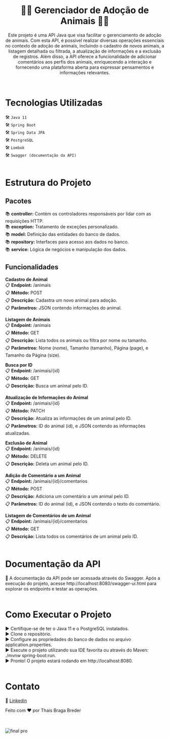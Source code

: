 <h1 align="center">   🐶🐾 Gerenciador de Adoção de Animais 🐾🐱 </h1> 
 
<p align="center"> Este projeto é uma API Java que visa facilitar o gerenciamento de adoção de animais. Com esta API, é possível realizar diversas operações essenciais no contexto de adoção de animais, incluindo o cadastro de novos animais, a listagem detalhada ou filtrada, a atualização de informações e a exclusão de registros. Além disso, a API oferece a funcionalidade de adicionar comentários aos perfis dos animais, enriquecendo a interação e fornecendo uma plataforma aberta para expressar pensamentos e informações relevantes.  </p>
<br>

#  Tecnologias Utilizadas 
 🛠️  `Java 11`<br>
🛠️ `Spring Boot`<br>
🛠️  `Spring Data JPA`<br>
🛠️  `PostgreSQL`<br>
🛠️  `Lombok`<br>
🛠️  `Swagger (documentação da API) `<br>
<br>

#  Estrutura do Projeto 
##  Pacotes
📚 __controller:__ Contém os controladores responsáveis por lidar com as requisições HTTP. <br>
📚 __exception:__ Tratamento de exceções personalizado.<br>
📚 __model:__ Definição das entidades do banco de dados.<br>
📚 __repository:__ Interfaces para acesso aos dados no banco.<br>
📚 __service:__ Lógica de negócios e manipulação dos dados.<br>

## Funcionalidades 
**Cadastro de Animal** <br>
📋  __Endpoint:__ /animais<br>
📋  __Método:__ POST<br>
📋  __Descrição:__ Cadastra um novo animal para adoção.<br>
📋  __Parâmetros:__ JSON contendo informações do animal.<br>

**Listagem de Animais** <br>
📋  __Endpoint:__ /animais<br>
📋  __Método:__ GET<br>
📋  __Descrição:__ Lista todos os animais ou filtra por nome ou tamanho.<br>
📋  __Parâmetros:__ Nome (nome), Tamanho (tamanho), Página (page), e Tamanho da Página (size).<br>

**Busca por ID** <br>
📋  __Endpoint:__ /animais/{id}<br>
📋  __Método:__ GET<br>
📋  __Descrição:__ Busca um animal pelo ID.<br>

**Atualização de Informações do Animal** <br>
📋  __Endpoint:__ /animais/{id}<br>
📋  __Método:__ PATCH<br>
📋  __Descrição:__ Atualiza as informações de um animal pelo ID.<br>
📋  __Parâmetros:__ ID do animal (id), e JSON contendo as informações atualizadas.<br>

**Exclusão de Animal** <br>
📋  __Endpoint:__ /animais/{id}<br>
📋  __Método:__ DELETE<br>
📋  __Descrição:__ Deleta um animal pelo ID.<br>

**Adição de Comentário a um Animal** <br>
📋  __Endpoint:__ /animais/{id}/comentarios<br>
📋  __Método:__ POST<br>
📋  __Descrição:__ Adiciona um comentário a um animal pelo ID.<br>
📋  __Parâmetros:__ ID do animal (id), e JSON contendo o texto do comentário.<br>

**Listagem de Comentários de um Animal** <br>
📋  __Endpoint:__ /animais/{id}/comentarios<br>
📋  __Método:__ GET<br>
📋  __Descrição:__ Lista todos os comentários de um animal pelo ID.<br>
<br>

#   Documentação da API 
📖 A documentação da API pode ser acessada através do Swagger. Após a execução do projeto, acesse http://localhost:8080/swagger-ui.html para explorar os endpoints e testar as operações.
<br><br>

#  Como Executar o Projeto 
▶️ Certifique-se de ter o Java 11 e o PostgreSQL instalados.<br>
▶️ Clone o repositório.<br>
▶️ Configure as propriedades do banco de dados no arquivo application.properties.<br>
▶️ Execute o projeto utilizando sua IDE favorita ou através do Maven: ./mvnw spring-boot:run.<br>
▶️ Pronto! O projeto estará rodando em http://localhost:8080.
<br><br>

# Contato  
🤝  [Linkedin](https://www.linkedin.com/in/thaisbbreder/)

Feito com ❤️ por Thaís Braga Breder
<br>
<br><br>
 
![final pro](https://user-images.githubusercontent.com/99916975/216993087-532d4919-3b6b-4939-9333-b220a97b59bb.png)
